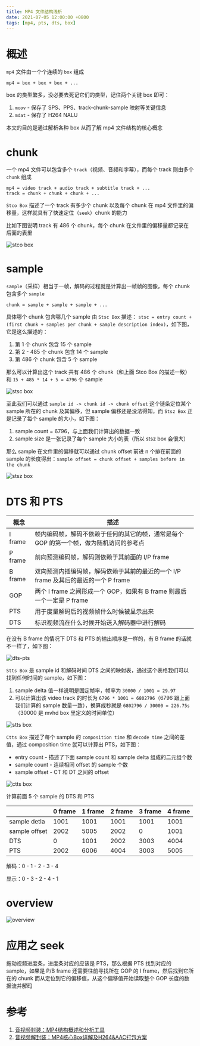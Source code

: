 ```yaml
---
title: MP4 文件结构浅析
date: 2021-07-05 12:00:00 +0800
tags: [mp4, pts, dts, box]
---
```


# 概述

`mp4` 文件由一个个连续的 `box` 组成

```
mp4 = box + box + box + ...
```

box 的类型繁多，没必要去死记它们的类型，记住两个关键 box 即可：

1. `moov` - 保存了 SPS、PPS、track-chunk-sample 映射等关键信息
2. `mdat` - 保存了 H264 NALU

本文的目的是通过解析各种 box 从而了解 mp4 文件结构的核心概念


# chunk

一个 mp4 文件可以包含多个 `track`（视频、音频和字幕），而每个 track 则由多个 `chunk` 组成

```
mp4 = video track + audio track + subtitle track + ...
track = chunk + chunk + chunk + ...
```

`Stco Box` 描述了一个 track 有多少个 chunk 以及每个 chunk 在 mp4 文件里的偏移量，这样就具有了快速定位（`seek`）chunk 的能力

比如下图说明 track 有 486 个 chunk，每个 chunk 在文件里的偏移量都记录在后面的表里

![stco box](../../../../image/2021-07-05-mp4-structure/stco.webp)

# sample

`sample`（采样）相当于一帧，解码的过程就是计算出一帧帧的图像，每个 chunk 包含多个 `sample`

```
chunk = sample + sample + sample + ...
```

具体哪个 chunk 包含哪几个 sample 由 `Stsc Box` 描述： `stsc = entry count + (first chunk + samples per chunk + sample description index)`，如下图，它是这么描述的：

1. 第 1 个 chunk 包含 15 个 sample
2. 第 2 - 485 个 chunk 包含 14 个 sample
3. 第 486 个 chunk 包含 5 个 sample

那么可以计算出这个 track 共有 486 个 chunk（和上面 Stco Box 的描述一致） 和 `15 + 485 * 14 + 5 = 4796` 个 sample

![stsc box](../../../../image/2021-07-05-mp4-structure/stsc.webp)

至此我们可以通过 `sample id -> chunk id -> chunk offset` 这个链条定位某个 sample 所在的 chunk 及其偏移，但 sample 偏移还是没法得知，而 `Stsz Box` 正是记录了每个 sample 的大小，如下图：

1. sample count = 6796，与上面我们计算出的数据一致
2. sample size 是一张记录了每个 sample 大小的表（所以 stsz box 会很大）

那么 sample 在文件里的偏移就可以通过 chunk offset 前进 n 个排在前面的 sample 的长度得出：`sample offset = chunk offset + samples before in the chunk`

![stsz box](../../../../image/2021-07-05-mp4-structure/stsz.webp)

# DTS 和 PTS

| 概念 | 描述 |
|------|------|
| I frame | 帧内编码帧，解码不依赖于任何的其它的帧，通常是每个 GOP 的第一个帧，做为随机访问的参考点 |
| P frame | 前向预测编码帧，解码则依赖于其前面的 I/P frame |
| B frame | 双向预测内插编码帧，解码依赖于其前的最近的一个 I/P frame 及其后的最近的一个 P frame |
| GOP     | 两个 I frame 之间形成一个 GOP，如果有 B frame 则最后一个一定是 P frame |
| PTS     | 用于度量解码后的视频帧什么时候被显示出来 |
| DTS     | 标识视频流在什么时候开始送入解码器中进行解码 |

在没有 B frame 的情况下 DTS 和 PTS 的输出顺序是一样的，有 B frame 的话就不一样了，如下图：

![dts-pts](../../../../image/2021-07-05-mp4-structure/dts-pts.jpg)

`Stts Box` 是 sample id 和解码时间 DTS 之间的映射表，通过这个表格我们可以找到任何时间的 sample，如下图：

1. sample delta 值一样说明是固定帧率，帧率为 `30000 / 1001 = 29.97`
2. 可以计算出该 video track 的时长为 `6796 * 1001 = 6802796`（6796 跟上面我们计算的 sample 数量一致），换算成秒就是 `6802796 / 30000 = 226.75s`（30000 是 mvhd box 里定义的时间单位）

![stts box](../../../../image/2021-07-05-mp4-structure/stts.webp)

`Ctts Box` 描述了每个 sample 的 `composition time` 和 `decode time` 之间的差值，通过 composition time 就可以计算出 PTS，如下图：

* entry count   - 描述了下面 sample count 和 sample delta 组成的二元组个数
* sample count  - 连续相同 offset 的 sample 个数
* sample offset - CT 和 DT 之间的 offset

![ctts box](../../../../image/2021-07-05-mp4-structure/ctts.webp)

计算前面 5 个 sample 的 DTS 和 PTS

|  | 0 frame | 1 frame | 2 frame | 3 frame | 4 frame |
|--|---------|---------|---------|---------|---------|
| sample detla  | 1001 | 1001 | 1001 | 1001 | 1001 |
| sample offset | 2002 | 5005 | 2002 | 0    | 1001 |
| DTS           | 0    | 1001 | 2002 | 3003 | 4004 |
| PTS           | 2002 | 6006 | 4004 | 3003 | 5005 |

解码：0 - 1 - 2 - 3 - 4

显示：0 - 3 - 2 - 4 - 1

# overview

![overview](../../../../image/2021-07-05-mp4-structure/overview.jpg)

# 应用之 seek

拖动视频进度条，进度条对应的应该是 PTS，那么根据 PTS 找到对应的 sample，如果是 P/B frame 还需要往前寻找所在 GOP 的 I frame，然后找到它所在的 chunk 而从定位到它的偏移值，从这个偏移值开始读取整个 GOP 长度的数据流并解码

# 参考

1. [音视频封装：MP4结构概述和分析工具](https://mp.weixin.qq.com/s?__biz=MzI0NTMxMjA1MQ==&mid=2247483932&idx=1&sn=60d7bc3d4330c362e0e49a287d72a9d7&chksm=e9513d40de26b4569f1d664d026d7f5b3df556f454db9b35d4a2981abbae631ad7fd4746558f&scene=21#wechat_redirect)
2. [音视频解封装：MP4核心Box详解及H264&AAC打包方案](https://mp.weixin.qq.com/s?__biz=MzI0NTMxMjA1MQ==&mid=2247484020&idx=1&sn=e1f99ff04dac96ab31154f66492cbb1c&chksm=e9513d28de26b43e0ac6e2fa88a36840b8c9ff651f4bdd0c343d4cf85a198060182fb57461ab&cur_album_id=1440947813877202945&scene=189#rd)
